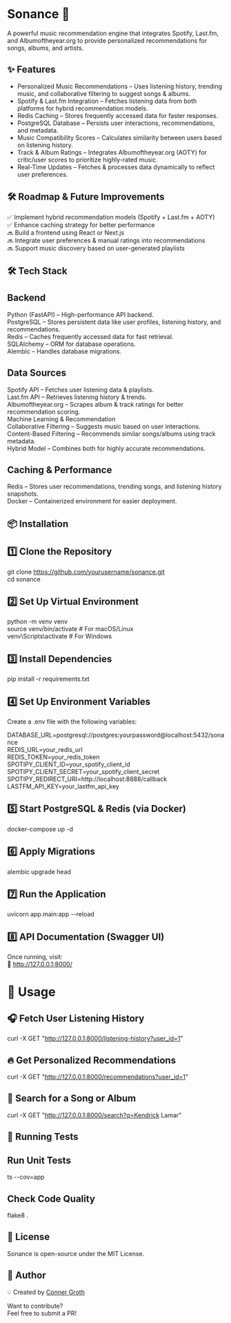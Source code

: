 # Sonance 🎵
A powerful music recommendation engine that integrates Spotify, Last.fm, and Albumoftheyear.org to provide personalized recommendations for songs, albums, and artists.

## ✨ Features
- Personalized Music Recommendations – Uses listening history, trending music, and collaborative filtering to suggest songs & albums.  
- Spotify & Last.fm Integration – Fetches listening data from both platforms for hybrid recommendation models.  
- Redis Caching – Stores frequently accessed data for faster responses.  
- PostgreSQL Database – Persists user interactions, recommendations, and metadata.  
- Music Compatibility Scores – Calculates similarity between users based on listening history.  
- Track & Album Ratings – Integrates Albumoftheyear.org (AOTY) for critic/user scores to prioritize highly-rated music.  
- Real-Time Updates – Fetches & processes data dynamically to reflect user preferences.  

## 🛠 Roadmap & Future Improvements
✅ Implement hybrid recommendation models (Spotify + Last.fm + AOTY)  
✅ Enhance caching strategy for better performance  
🔜 Build a frontend using React or Next.js  
🔜 Integrate user preferences & manual ratings into recommendations  
🔜 Support music discovery based on user-generated playlists  

## 🛠 Tech Stack
## Backend
Python (FastAPI) – High-performance API backend.  
PostgreSQL – Stores persistent data like user profiles, listening history, and recommendations.  
Redis – Caches frequently accessed data for fast retrieval.  
SQLAlchemy – ORM for database operations.  
Alembic – Handles database migrations.  
## Data Sources  
Spotify API – Fetches user listening data & playlists.  
Last.fm API – Retrieves listening history & trends.  
Albumoftheyear.org – Scrapes album & track ratings for better recommendation scoring.  
Machine Learning & Recommendation  
Collaborative Filtering – Suggests music based on user interactions.  
Content-Based Filtering – Recommends similar songs/albums using track metadata.  
Hybrid Model – Combines both for highly accurate recommendations.  
## Caching & Performance
Redis – Stores user recommendations, trending songs, and listening history snapshots.  
Docker – Containerized environment for easier deployment.

## 📦 Installation
## 1️⃣ Clone the Repository  
git clone https://github.com/yourusername/sonance.git  
cd sonance  
## 2️⃣ Set Up Virtual Environment  
python -m venv venv  
source venv/bin/activate  # For macOS/Linux  
venv\Scripts\activate      # For Windows  
## 3️⃣ Install Dependencies  
pip install -r requirements.txt  
## 4️⃣ Set Up Environment Variables  
Create a .env file with the following variables:  

DATABASE_URL=postgresql://postgres:yourpassword@localhost:5432/sonance  
REDIS_URL=your_redis_url  
REDIS_TOKEN=your_redis_token  
SPOTIPY_CLIENT_ID=your_spotify_client_id  
SPOTIPY_CLIENT_SECRET=your_spotify_client_secret  
SPOTIPY_REDIRECT_URI=http://localhost:8888/callback  
LASTFM_API_KEY=your_lastfm_api_key  
## 5️⃣ Start PostgreSQL & Redis (via Docker)   
docker-compose up -d  
## 6️⃣ Apply Migrations   
alembic upgrade head  
## 7️⃣ Run the Application  
uvicorn app.main:app --reload  
## 8️⃣ API Documentation (Swagger UI)  
Once running, visit:  
🔗 http://127.0.0.1:8000/  

# 🚀 Usage
## 🎧 Fetch User Listening History     
curl -X GET "http://127.0.0.1:8000/listening-history?user_id=1"  

## 🔥 Get Personalized Recommendations
curl -X GET "http://127.0.0.1:8000/recommendations?user_id=1"  

## 🎼 Search for a Song or Album
curl -X GET "http://127.0.0.1:8000/search?q=Kendrick Lamar"

## 🧪 Running Tests
## Run Unit Tests  
ts --cov=app  
## Check Code Quality
flake8 .  


## 📜 License
Sonance is open-source under the MIT License.

## 👥 Author
💡 Created by [Conner Groth](https://www.linkedin.com/in/conner-groth-978228260/)

Want to contribute?  
Feel free to submit a PR!

